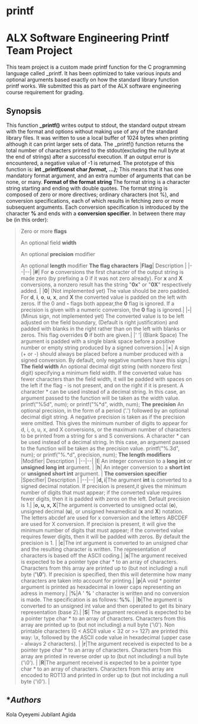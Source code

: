 # printf

# ALX Software Engineering Printf Team Project 
This team project is a custom made printf function for the C programming language called \_printf. It has been optimized to take various inputs and optional arguments based exactly on how the standard library function printf works. We submitted this as part of the ALX software engineering course requirement for grading. 
## **Synopsis** 
This function **\_printf()** writes output to stdout, the standard output stream with the format and options without making use of any of the standard library files. It was written to use a local buffer of 1024 bytes when printing although it can print larger sets of data. 
The \_printf() function returns the total number of characters printed to the stdout(excluding the null byte at the end of strings) after a successful execution. 
If an output error is encountered, a negative value of -1 is returned. 
The prototype of this function is: **int _printf(const char *format, ...);*** 
This means that it has one mandatory format argument, and an extra number of arguments that can be none, or many. 
**Format of the format string** 
The format string is a character string starting and ending with double quotes. The format string is composed of zero or more directives; ordinary characters (not %), and conversion specifications, each of which results in fetching zero or more subsequent arguments. 
Each conversion specification is introduced by the character **%** and ends with a **conversion specifier**. In between there may be (in this order): 
> Zero or more **flags** 
> 
> An optional field **width** 
> 
> An optional **precision** modifier 
> 
> An optional **length** modifier 
**The flag characters** 
|**Flag**| Description | 
|--|--| 
|**#**| For **o** conversions the first character of the output string is made zero (by prefixing a 0
if it was not zero already). For **x** and **X** conversions, a nonzero result has the string "**0x**" or "**0X**" respectively added. | 
|**0**| (Not implemented yet) The value should be zero padded. For **d**, **i**, **o**, **u**, **x**, and **X** the converted value is padded on the left with zeros. If the 0 and **-** flags both appear,the **0** flag is ignored. If a precision is given with a numeric conversion, the **0** flag is ignored.| 
|**-**|(Minus sign, not implemented yet) The converted value is to be left adjusted on the field boundary, (Default is right justification) and padded with blanks in the right rather than on the left with blanks or zeros. This flag overrides **0** if both are given.| 
|' '| (Blank Space) The argument is padded with a single blank space before a positive number or empty string produced by a signed conversion.| 
|**+**| A sign (+ or -) should always be placed before a number produced with a signed conversion. By default, only negative numbers have this sign.| 
**The field width** 
An optional decimal digit string (with nonzero first digit) specifying a minimum field width. If the converted value has fewer characters than the field width, it will be padded with spaces on the left if the flag - is not present, and on the right if it is present. A character * can be used instead of a decimal string. In this case, an argument passed to the function will be taken as the width value. 
printf("%5d", num); 
or 
printf("%*d", width, num); 
**The precision** 
An optional precision, in the form of a period ('.') followed by an optional decimal digit string. A negative precision is taken as if the precision were omitted. This gives the minimum number of digits to appear for d, i, o, u, x, and X conversions, or the maximum number of characters to be printed from a string for s and S conversions. A character * can be used instead of a decimal string. In this case, an argument passed to the function will be taken as the precision value. 
printf("%.3d", num); 
or 
printf("%.*d", precision, num);
**The length modifiers** 
|Modifier| Description | 
|--|--| 
|**l**| An integer conversion to a **long int** or **unsigned long int** argument. | |**h**| An integer conversion to a **short int** or **unsigned short int** argument. | 
**The conversion specifier** 
|Specifier| Description | 
|--|--| 
|**d, i**|The argument **int** is converted to a signed decimal notation. If precision is present,it gives the minimum number of digits that must appear; if the converted value requires fewer digits, then it is padded with zeros on the left. Default precision is 1.| 
|**o, u, x, X**|The argument is converted to unsigned octal (**o**), unsigned decimal (**u**), or unsigned hexamedical (**x** and **X**) notation. The letters abcdef are used for x conversion and the letters ABCDEF are used for X conversion. If precision is present, it will give the minimum number of digits that must appear; if the converted value requires fewer digits, then it will be padded with zeros. By default the precision is 1. | 
|**c**|The int argument is converted to an unsigned char and the resulting character is written. The representation of characters is based off the ASCII coding.| 
|**s**|The argument received is expected to be a pointer type char * to an array of characters. Characters from this array are printed up to (but not including) a null byte (**'\0'**). If precision is specified, then this will determine how many characters are taken into account for printing.| 
|**p**|A void * pointer argument is printed as hexadecimal in lower caps representing an adress in memory.| 
|**%**|A ' **%** ' character is written and no conversion is made. The specification is as follows: **%%**. | 
|**b**|The argument is converted to an unsigned int value and then operated to get its binary representation (base 2).| 
|**S**| The argument received is expected to be a pointer type char * to an array of characters. Characters from this array are printed up to (but not including) a null byte ('\0'). Non printable characters (0 < ASCII value < 32 or >= 127) are printed this way: \x, followed by the ASCII code value in hexadecimal (upper case - always 2 characters). | |**r**|The argument received is expected to be a pointer type char * to an array of characters. Characters from this array are printed in reverse order up to (but not including) a null byte ('\0'). | 
|**R**|The argument received is expected to be a pointer type char * to an array of characters. Characters from this array are encoded to ROT13 and printed in order up to (but not including a null byte ('\0'). | 

## **Authors*
Kola Oyeyemi
Jubilant Agida
